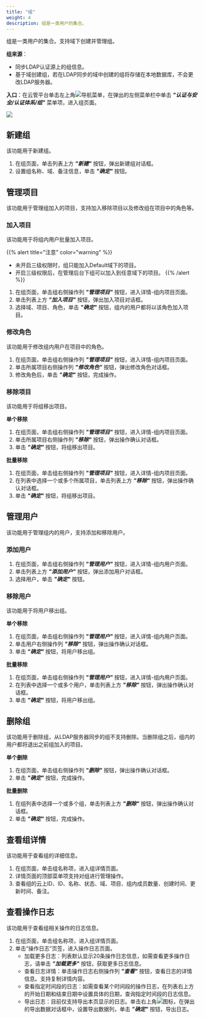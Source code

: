 ```yaml
---
title: "组"
weight: 4
description: 组是一类用户的集合。
---
```


组是一类用户的集合。支持域下创建并管理组。

**组来源**：

- 同步LDAP认证源上的组信息。
- 基于域创建组，若在LDAP同步的域中创建的组将存储在本地数据库，不会更改LDAP服务器。

**入口**：在云管平台单击左上角![](../../../images/intro/nav.png)导航菜单，在弹出的左侧菜单栏中单击 **_"认证与安全/认证体系/组"_** 菜单项，进入组页面。

![](../../../images/iam/group.png)


## 新建组

该功能用于新建组。

1. 在组页面，单击列表上方 **_"新建"_** 按钮，弹出新建组对话框。
2. 设置组名称、域、备注信息，单击 **_"确定"_** 按钮。

## 管理项目

该功能用于管理组加入的项目，支持加入移除项目以及修改组在项目中的角色等。

### 加入项目

该功能用于将组内用户批量加入项目。

{{% alert title="注意" color="warning" %}}
- 未开启三级权限时，组只能加入Default域下的项目。
- 开启三级权限后，在管理后台下组可以加入到任意域下的项目。
{{% /alert %}}

1. 在组页面，单击组右侧操作列 **_"管理项目"_** 按钮，进入详情-组内项目页面。
2. 单击列表上方 **_"加入项目"_** 按钮，弹出加入项目对话框。
3. 选择域、项目、角色，单击 **_"确定"_** 按钮，组内的用户都将以该角色加入项目。

### 修改角色

该功能用于修改组内用户在项目中的角色。

1. 在组页面，单击组右侧操作列 **_"管理项目"_** 按钮，进入详情-组内项目页面。
2. 单击所属项目右侧操作列 **_"修改角色"_** 按钮，弹出修改角色对话框。
3. 修改角色后，单击 **_"确定"_** 按钮，完成操作。

### 移除项目

该功能用于将组移出项目。

**单个移除**

1. 在组页面，单击组右侧操作列 **_"管理项目"_** 按钮，进入详情-组内项目页面。
2. 单击所属项目右侧操作列 **_"移除"_** 按钮，弹出操作确认对话框。
3. 单击 **_"确定"_** 按钮，将组移出项目。

**批量移除**

1. 在组页面，单击组右侧操作列 **_"管理项目"_** 按钮，进入详情-组内项目页面。
2. 在列表中选择一个或多个所属项目，单击列表上方 **_"移除"_** 按钮，弹出操作确认对话框。
3. 单击 **_"确定"_** 按钮，将组移出项目。

## 管理用户

该功能用于管理组内的用户，支持添加和移除用户。

### 添加用户

1. 在组页面，单击组右侧操作列 **_"管理用户"_** 按钮，进入详情-组内用户页面。
2. 单击列表上方 **_"添加用户"_** 按钮，弹出添加用户对话框。
3. 选择用户，单击 **_"确定"_** 按钮。

### 移除用户

该功能用于将用户移出组。

**单个移除**

1. 在组页面，单击组右侧操作列 **_"管理用户"_** 按钮，进入详情-组内用户页面。
2. 单击用户右侧操作列 **_"移除"_** 按钮，弹出操作确认对话框。
3. 单击 **_"确定"_** 按钮，将用户移出组。

**批量移除**

1. 在组页面，单击组右侧操作列 **_"管理用户"_** 按钮，进入详情-组内用户页面。
2. 在列表中选择一个或多个用户，单击列表上方 **_"移除"_** 按钮，弹出操作确认对话框。
4. 单击 **_"确定"_** 按钮，将用户移出组。

## 删除组

该功能用于删除组，从LDAP服务器同步的组不支持删除。当删除组之后，组内的用户都将退出之前组加入的项目。

**单个删除**

1. 在组页面，单击组右侧操作列 **_"删除"_** 按钮，弹出操作确认对话框。
2. 单击 **_"确定"_** 按钮，完成操作。
   
**批量删除**

1. 在组列表中选择一个或多个组，单击列表上方 **_"删除"_** 按钮，弹出操作确认对话框。
2. 单击 **_"确定"_** 按钮，完成操作。

## 查看组详情

该功能用于查看组的详细信息。

1. 在组页面，单击组名称项，进入组详情页面。
2. 详情页面的顶部菜单项支持对组进行管理操作。
3. 查看组的云上ID、ID、名称、状态、域、项目、组内成员数量、创建时间、更新时间、备注。

## 查看操作日志

该功能用于查看组相关操作的日志信息。

1. 在组页面，单击组名称项，进入组详情页面。
2. 单击“操作日志”页签，进入操作日志页面。
    - 加载更多日志：列表默认显示20条操作日志信息，如需查看更多操作日志，请单击 **_"加载更多"_** 按钮，获取更多日志信息。
    - 查看日志详情：单击操作日志右侧操作列 **_"查看"_** 按钮，查看日志的详情信息。支持复制详情内容。
    - 查看指定时间段的日志：如需查看某个时间段的操作日志，在列表右上方的开始日期和结束日期中设置具体的日期，查询指定时间段的日志信息。
    - 导出日志：目前仅支持导出本页显示的日志。单击右上角![](../../../images/system/download.png)图标，在弹出的导出数据对话框中，设置导出数据列，单击 **_"确定"_** 按钮，导出日志。
